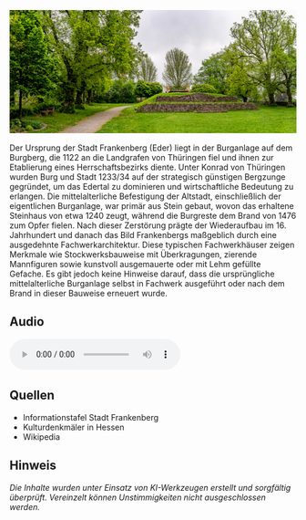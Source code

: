 ![Burgberg](./images/frankenberg/p3.jpg#pano)

Der Ursprung der Stadt Frankenberg (Eder) liegt in der Burganlage auf dem Burgberg, die 1122 an die Landgrafen von Thüringen fiel und ihnen zur Etablierung eines Herrschaftsbezirks diente. Unter Konrad von Thüringen wurden Burg und Stadt 1233/34 auf der strategisch günstigen Bergzunge gegründet, um das Edertal zu dominieren und wirtschaftliche Bedeutung zu erlangen. Die mittelalterliche Befestigung der Altstadt, einschließlich der eigentlichen Burganlage, war primär aus Stein gebaut, wovon das erhaltene Steinhaus von etwa 1240 zeugt, während die Burgreste dem Brand von 1476 zum Opfer fielen. Nach dieser Zerstörung prägte der Wiederaufbau im 16. Jahrhundert und danach das Bild Frankenbergs maßgeblich durch eine ausgedehnte Fachwerkarchitektur. Diese typischen Fachwerkhäuser zeigen Merkmale wie Stockwerksbauweise mit Überkragungen, zierende Mannfiguren sowie kunstvoll ausgemauerte oder mit Lehm gefüllte Gefache. Es gibt jedoch keine Hinweise darauf, dass die ursprüngliche mittelalterliche Burganlage selbst in Fachwerk ausgeführt oder nach dem Brand in dieser Bauweise erneuert wurde.

## Audio

<audio controls class="full-width-audio">
  <source src="locales/frankenberg/de/p3.mp3" type="audio/mpeg">
  Dein Browser unterstützt kein Audioelement.
</audio>

## Quellen

- Informationstafel Stadt Frankenberg
- Kulturdenkmäler in Hessen
- Wikipedia

## Hinweis

_Die Inhalte wurden unter Einsatz von KI-Werkzeugen erstellt und sorgfältig überprüft. Vereinzelt können Unstimmigkeiten nicht ausgeschlossen werden._